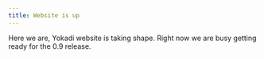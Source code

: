 ```yaml
---
title: Website is up
---
```

Here we are, Yokadi website is taking shape. Right now we are busy getting ready
for the 0.9 release.
